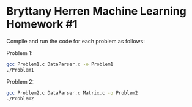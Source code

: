 # Bryttany Herren Machine Learning Homework #1

Compile and run the code for each problem as follows:

Problem 1:
```bash
gcc Problem1.c DataParser.c -o Problem1
./Problem1
```

Problem 2:
```bash
gcc Problem2.c DataParser.c Matrix.c -o Problem2
./Problem2
```
